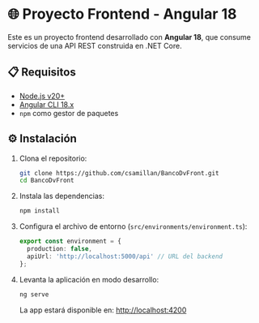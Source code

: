 # 🌐 Proyecto Frontend - Angular 18

Este es un proyecto frontend desarrollado con **Angular 18**, que consume servicios de una API REST construida en .NET Core.

## 📋 Requisitos

- [Node.js v20+](https://nodejs.org/)
- [Angular CLI 18.x](https://angular.io/cli)
- `npm` como gestor de paquetes

## ⚙️ Instalación

1. Clona el repositorio:
   ```bash
   git clone https://github.com/csamillan/BancoDvFront.git
   cd BancoDvFront
   ```

2. Instala las dependencias:
   ```bash
   npm install
   ```

3. Configura el archivo de entorno (`src/environments/environment.ts`):
   ```ts
   export const environment = {
     production: false,
     apiUrl: 'http://localhost:5000/api' // URL del backend
   };
   ```

4. Levanta la aplicación en modo desarrollo:
   ```bash
   ng serve
   ```

   La app estará disponible en: [http://localhost:4200](http://localhost:4200)

